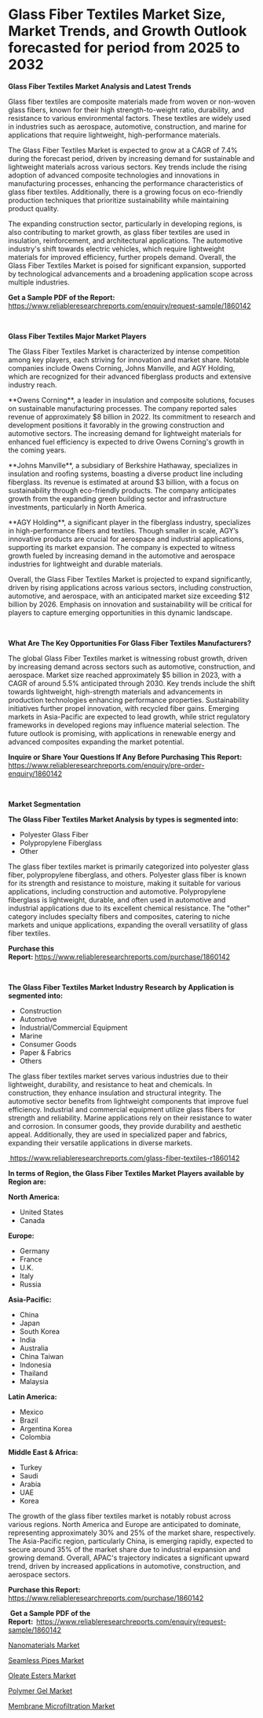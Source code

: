 <p><h1>Glass Fiber Textiles Market Size, Market Trends, and Growth Outlook forecasted for period from 2025 to 2032</h1></p><p><strong>Glass Fiber Textiles Market Analysis and Latest Trends</strong></p>
<p><p>Glass fiber textiles are composite materials made from woven or non-woven glass fibers, known for their high strength-to-weight ratio, durability, and resistance to various environmental factors. These textiles are widely used in industries such as aerospace, automotive, construction, and marine for applications that require lightweight, high-performance materials. </p><p>The Glass Fiber Textiles Market is expected to grow at a CAGR of 7.4% during the forecast period, driven by increasing demand for sustainable and lightweight materials across various sectors. Key trends include the rising adoption of advanced composite technologies and innovations in manufacturing processes, enhancing the performance characteristics of glass fiber textiles. Additionally, there is a growing focus on eco-friendly production techniques that prioritize sustainability while maintaining product quality.</p><p>The expanding construction sector, particularly in developing regions, is also contributing to market growth, as glass fiber textiles are used in insulation, reinforcement, and architectural applications. The automotive industry's shift towards electric vehicles, which require lightweight materials for improved efficiency, further propels demand. Overall, the Glass Fiber Textiles Market is poised for significant expansion, supported by technological advancements and a broadening application scope across multiple industries.</p></p>
<p><strong>Get a Sample PDF of the Report:&nbsp;</strong> <a href="https://www.reliableresearchreports.com/enquiry/request-sample/1860142?utm_campaign=34&utm_medium=2&utm_source=Github&utm_content=ia&utm_term=30012025&utm_id=glass-fiber-textiles">https://www.reliableresearchreports.com/enquiry/request-sample/1860142</a></p>
<p>&nbsp;</p>
<p><strong>Glass Fiber Textiles Major Market Players</strong></p>
<p><p>The Glass Fiber Textiles Market is characterized by intense competition among key players, each striving for innovation and market share. Notable companies include Owens Corning, Johns Manville, and AGY Holding, which are recognized for their advanced fiberglass products and extensive industry reach.</p><p>**Owens Corning**, a leader in insulation and composite solutions, focuses on sustainable manufacturing processes. The company reported sales revenue of approximately $8 billion in 2022. Its commitment to research and development positions it favorably in the growing construction and automotive sectors. The increasing demand for lightweight materials for enhanced fuel efficiency is expected to drive Owens Corning's growth in the coming years.</p><p>**Johns Manville**, a subsidiary of Berkshire Hathaway, specializes in insulation and roofing systems, boasting a diverse product line including fiberglass. Its revenue is estimated at around $3 billion, with a focus on sustainability through eco-friendly products. The company anticipates growth from the expanding green building sector and infrastructure investments, particularly in North America.</p><p>**AGY Holding**, a significant player in the fiberglass industry, specializes in high-performance fibers and textiles. Though smaller in scale, AGY’s innovative products are crucial for aerospace and industrial applications, supporting its market expansion. The company is expected to witness growth fueled by increasing demand in the automotive and aerospace industries for lightweight and durable materials.</p><p>Overall, the Glass Fiber Textiles Market is projected to expand significantly, driven by rising applications across various sectors, including construction, automotive, and aerospace, with an anticipated market size exceeding $12 billion by 2026. Emphasis on innovation and sustainability will be critical for players to capture emerging opportunities in this dynamic landscape.</p></p>
<p>&nbsp;</p>
<p><strong>What Are The Key Opportunities For Glass Fiber Textiles Manufacturers?</strong></p>
<p><p>The global Glass Fiber Textiles market is witnessing robust growth, driven by increasing demand across sectors such as automotive, construction, and aerospace. Market size reached approximately $5 billion in 2023, with a CAGR of around 5.5% anticipated through 2030. Key trends include the shift towards lightweight, high-strength materials and advancements in production technologies enhancing performance properties. Sustainability initiatives further propel innovation, with recycled fiber gains. Emerging markets in Asia-Pacific are expected to lead growth, while strict regulatory frameworks in developed regions may influence material selection. The future outlook is promising, with applications in renewable energy and advanced composites expanding the market potential.</p></p>
<p><strong>Inquire or Share Your Questions If Any Before Purchasing This Report:</strong> <a href="https://www.reliableresearchreports.com/enquiry/pre-order-enquiry/1860142?utm_campaign=34&utm_medium=2&utm_source=Github&utm_content=ia&utm_term=30012025&utm_id=glass-fiber-textiles">https://www.reliableresearchreports.com/enquiry/pre-order-enquiry/1860142</a></p>
<p>&nbsp;</p>
<p><strong>Market Segmentation</strong></p>
<p><strong>The Glass Fiber Textiles Market Analysis by types is segmented into:</strong></p>
<p><ul><li>Polyester Glass Fiber</li><li>Polypropylene Fiberglass</li><li>Other</li></ul></p>
<p><p>The glass fiber textiles market is primarily categorized into polyester glass fiber, polypropylene fiberglass, and others. Polyester glass fiber is known for its strength and resistance to moisture, making it suitable for various applications, including construction and automotive. Polypropylene fiberglass is lightweight, durable, and often used in automotive and industrial applications due to its excellent chemical resistance. The "other" category includes specialty fibers and composites, catering to niche markets and unique applications, expanding the overall versatility of glass fiber textiles.</p></p>
<p><strong>Purchase this Report:&nbsp;</strong><a href="https://www.reliableresearchreports.com/purchase/1860142?utm_campaign=34&utm_medium=2&utm_source=Github&utm_content=ia&utm_term=30012025&utm_id=glass-fiber-textiles">https://www.reliableresearchreports.com/purchase/1860142</a></p>
<p>&nbsp;</p>
<p><strong>The Glass Fiber Textiles Market Industry Research by Application is segmented into:</strong></p>
<p><ul><li>Construction</li><li>Automotive</li><li>Industrial/Commercial Equipment</li><li>Marine</li><li>Consumer Goods</li><li>Paper & Fabrics</li><li>Others</li></ul></p>
<p><p>The glass fiber textiles market serves various industries due to their lightweight, durability, and resistance to heat and chemicals. In construction, they enhance insulation and structural integrity. The automotive sector benefits from lightweight components that improve fuel efficiency. Industrial and commercial equipment utilize glass fibers for strength and reliability. Marine applications rely on their resistance to water and corrosion. In consumer goods, they provide durability and aesthetic appeal. Additionally, they are used in specialized paper and fabrics, expanding their versatile applications in diverse markets.</p></p>
<p><a href="https://www.reliableresearchreports.com/glass-fiber-textiles-r1860142?utm_campaign=34&utm_medium=2&utm_source=Github&utm_content=ia&utm_term=30012025&utm_id=glass-fiber-textiles">&nbsp;https://www.reliableresearchreports.com/glass-fiber-textiles-r1860142</a></p>
<p><strong>In terms of Region, the Glass Fiber Textiles Market Players available by Region are:</strong></p>
<p>
    <p> <strong> North America: </strong>
        <ul>
            <li>United States</li>
            <li>Canada</li>
        </ul>
        </p> 
    <p> <strong> Europe: </strong>
        <ul>
            <li>Germany</li>
            <li>France</li>
            <li>U.K.</li>
            <li>Italy</li>
            <li>Russia</li>
        </ul>
        </p> 
    <p> <strong> Asia-Pacific: </strong>
        <ul>
            <li>China</li>
            <li>Japan</li>
            <li>South Korea</li>
            <li>India</li>
            <li>Australia</li>
            <li>China Taiwan</li>
            <li>Indonesia</li>
            <li>Thailand</li>
            <li>Malaysia</li>
        </ul>
        </p> 
    <p> <strong> Latin America: </strong>
        <ul>
            <li>Mexico</li>
            <li>Brazil</li>
            <li>Argentina Korea</li>
            <li>Colombia</li>
        </ul>
        </p> 
    <p> <strong> Middle East & Africa: </strong>
        <ul>
            <li>Turkey</li>
            <li>Saudi</li>
            <li>Arabia</li>
            <li>UAE</li>
            <li>Korea</li>
        </ul>
    </p>
    </p>
<p><p>The growth of the glass fiber textiles market is notably robust across various regions. North America and Europe are anticipated to dominate, representing approximately 30% and 25% of the market share, respectively. The Asia-Pacific region, particularly China, is emerging rapidly, expected to secure around 35% of the market share due to industrial expansion and growing demand. Overall, APAC's trajectory indicates a significant upward trend, driven by increased applications in automotive, construction, and aerospace sectors.</p></p>
<p><strong>Purchase this Report: </strong><a href="https://www.reliableresearchreports.com/purchase/1860142?utm_campaign=34&utm_medium=2&utm_source=Github&utm_content=ia&utm_term=30012025&utm_id=glass-fiber-textiles">https://www.reliableresearchreports.com/purchase/1860142</a></p>
<p>&nbsp;<strong>Get a Sample PDF of the Report:&nbsp;&nbsp;</strong><a href="https://www.reliableresearchreports.com/enquiry/request-sample/1860142?utm_campaign=34&utm_medium=2&utm_source=Github&utm_content=ia&utm_term=30012025&utm_id=glass-fiber-textiles">https://www.reliableresearchreports.com/enquiry/request-sample/1860142</a></p>
<p><strong></strong></p>
<p><p><a href="https://github.com/ParvinKhatun77/Market-Research-Report-List-1/blob/main/nanomaterials-market.md?utm_campaign=34&utm_medium=2&utm_source=Github&utm_content=ia&utm_term=30012025&utm_id=glass-fiber-textiles">Nanomaterials Market</a></p><p><a href="https://github.com/lvaill871987/Market-Research-Report-List-1/blob/main/seamless-pipes-market.md?utm_campaign=34&utm_medium=2&utm_source=Github&utm_content=ia&utm_term=30012025&utm_id=glass-fiber-textiles">Seamless Pipes Market</a></p><p><a href="https://github.com/stephaniwo144/Market-Research-Report-List-1/blob/main/oleate-esters-market.md?utm_campaign=34&utm_medium=2&utm_source=Github&utm_content=ia&utm_term=30012025&utm_id=glass-fiber-textiles">Oleate Esters Market</a></p><p><a href="https://github.com/tanekacalderon743/Market-Research-Report-List-1/blob/main/polymer-gel-market.md?utm_campaign=34&utm_medium=2&utm_source=Github&utm_content=ia&utm_term=30012025&utm_id=glass-fiber-textiles">Polymer Gel Market</a></p><p><a href="https://github.com/abbislposival/Market-Research-Report-List-1/blob/main/membrane-microfiltration-market.md?utm_campaign=34&utm_medium=2&utm_source=Github&utm_content=ia&utm_term=30012025&utm_id=glass-fiber-textiles">Membrane Microfiltration Market</a></p></p>